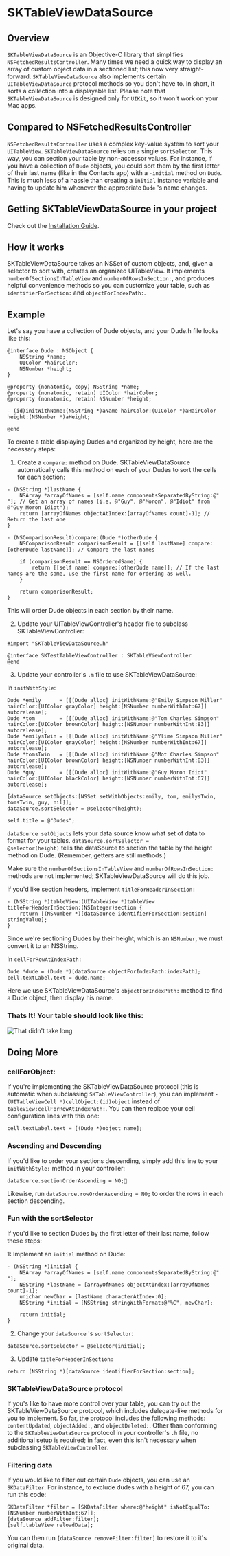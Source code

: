 # SKTableViewDataSource

## Overview

`SKTableViewDataSource` is an Objective-C library that simplifies `NSFetchedResultsController`. Many times we need a quick way to display an array of custom object data in a sectioned list; this now very straight-forward. `SKTableViewDataSource` also implements certain `UITableViewDataSource` protocol methods so you don't have to. In short, it sorts a collection into a displayable list. Please note that `SKTableViewDataSource` is designed only for `UIKit`, so it won't work on your Mac apps.

## Compared to NSFetchedResultsController

`NSFetchedResultsController` uses a complex key-value system to sort your `UITableView`. `SKTableViewDataSource` relies on a single `sortSelector`. This way, you can section your table by non-accessor values. For instance, if you have a collection of `Dude` objects, you could sort them by the first letter of their last name (like in the Contacts app) with a `-initial` method on `Dude`. This is much less of a hassle than creating a `initial` instance variable and having to update him whenever the appropriate `Dude` 's name changes.

## Getting SKTableViewDataSource in your project

Check out the [Installation Guide](https://github.com/aopsfan/SKTableViewDataSource/wiki/Installation-Guide).

## How it works

SKTableViewDataSource takes an NSSet of custom objects, and, given a selector to sort with, creates an organized UITableView.  It implements `numberOfSectionsInTableView` and `numberOfRowsInSection:`, and produces helpful convenience methods so you can customize your table, such as `identifierForSection:` and `objectForIndexPath:`.

## Example

Let's say you have a collection of Dude objects, and your Dude.h file looks like this:

<pre><code>@interface Dude : NSObject {
    NSString *name;
    UIColor *hairColor;
    NSNumber *height;
}

@property (nonatomic, copy) NSString *name;
@property (nonatomic, retain) UIColor *hairColor;
@property (nonatomic, retain) NSNumber *height;

- (id)initWithName:(NSString *)aName hairColor:(UIColor *)aHairColor height:(NSNumber *)aHeight;

@end
</code></pre>

To create a table displaying Dudes and organized by height, here are the necessary steps:

1. Create a `compare:` method on Dude. SKTableViewDataSource automatically calls this method on each of your Dudes to sort the cells for each section:

<pre><code>- (NSString *)lastName {
    NSArray *arrayOfNames = [self.name componentsSeparatedByString:@" "]; // Get an array of names (i.e. @"Guy", @"Moron", @"Idiot" from @"Guy Moron Idiot");
    return [arrayOfNames objectAtIndex:[arrayOfNames count]-1]; // Return the last one
}

- (NSComparisonResult)compare:(Dude *)otherDude {
    NSComparisonResult comparisonResult = [[self lastName] compare:[otherDude lastName]]; // Compare the last names
    
    if (comparisonResult == NSOrderedSame) {
        return [[self name] compare:[otherDude name]]; // If the last names are the same, use the first name for ordering as well.
    }
    
    return comparisonResult;
}</code></pre>

This will order Dude objects in each section by their name.

2. Update your UITableViewController's header file to subclass SKTableViewController:

<pre><code>#import "SKTableViewDataSource.h"

@interface SKTestTableViewController : SKTableViewController
@end</code></pre>

3. Update your controller's `.m` file to use SKTableViewDataSource:

In `initWithStyle`:
<pre><code>Dude *emily      = [[[Dude alloc] initWithName:@"Emily Simpson Miller" hairColor:[UIColor grayColor] height:[NSNumber numberWithInt:67]] autorelease];
Dude *tom        = [[[Dude alloc] initWithName:@"Tom Charles Simpson" hairColor:[UIColor brownColor] height:[NSNumber numberWithInt:83]] autorelease];
Dude *emilysTwin = [[[Dude alloc] initWithName:@"Ylime Simpson Miller" hairColor:[UIColor grayColor] height:[NSNumber numberWithInt:67]] autorelease];
Dude *tomsTwin   = [[[Dude alloc] initWithName:@"Mot Charles Simpson" hairColor:[UIColor brownColor] height:[NSNumber numberWithInt:83]] autorelease];
Dude *guy        = [[[Dude alloc] initWithName:@"Guy Moron Idiot" hairColor:[UIColor blackColor] height:[NSNumber numberWithInt:67]] autorelease];

[dataSource setObjects:[NSSet setWithObjects:emily, tom, emilysTwin, tomsTwin, guy, nil]];
dataSource.sortSelector = @selector(height);

self.title = @"Dudes";
</code></pre>

`dataSource setObjects` lets your data source know what set of data to format for your tables.
<code>dataSource.sortSelector = @selector(height)</code> tells the dataSource to section the table by the height method on Dude. (Remember, getters are still methods.)

Make sure the `numberOfSectionsInTableView` and `numberOfRowsInSection:` methods are not implemented; SKTableViewDataSource will do this job.

If you'd like section headers, implement `titleForHeaderInSection:`

<pre><code>- (NSString *)tableView:(UITableView *)tableView titleForHeaderInSection:(NSInteger)section {
    return [(NSNumber *)[dataSource identifierForSection:section] stringValue];
}</code></pre>

Since we're sectioning Dudes by their height, which is an `NSNumber`, we must convert it to an NSString.

In `cellForRowAtIndexPath:`

<pre><code>Dude *dude = (Dude *)[dataSource objectForIndexPath:indexPath];
cell.textLabel.text = dude.name;</code></pre>

Here we use SKTableViewDataSource's `objectForIndexPath:` method to find a Dude object, then display his name.

### Thats It! Your table should look like this:

![That didn't take long](https://github.com/aopsfan/SKTableViewDataSource/raw/master/screenshot.png)

## Doing More

### cellForObject:

If you're implementing the SKTableViewDataSource protocol (this is automatic when subclassing `SKTableViewController`), you can implement `- (UITableViewCell *)cellObject:(id)object` instead of `tableView:cellForRowAtIndexPath:`. You can then replace your cell configuration lines with this one:

<pre><code>cell.textLabel.text = [(Dude *)object name];</code></pre>

### Ascending and Descending

If you'd like to order your sections descending, simply add this line to your `initWithStyle:` method in your controller:

<pre><code>dataSource.sectionOrderAscending = NO;</code></pre>

Likewise, run <code>dataSource.rowOrderAscending = NO;</code> to order the rows in each section descending.

### Fun with the sortSelector

If you'd like to section Dudes by the first letter of their last name, follow these steps:

1: Implement an `initial` method on Dude:

<pre><code>- (NSString *)initial {
    NSArray *arrayOfNames = [self.name componentsSeparatedByString:@" "];
    NSString *lastName = [arrayOfNames objectAtIndex:[arrayOfNames count]-1];
    unichar newChar = [lastName characterAtIndex:0];
    NSString *initial = [NSString stringWithFormat:@"%C", newChar];
    
    return initial;
}</code></pre>

2. Change your `dataSource` 's `sortSelector`:

<pre><code>dataSource.sortSelector = @selector(initial);</code></pre>

3. Update `titleForHeaderInSection:`

<pre><code>return (NSString *)[dataSource identifierForSection:section];</code></pre>

### SKTableViewDataSource protocol

If you's like to have more control over your table, you can try out the SKTableViewDataSource protocol, which includes delegate-like methods for you to implement. So far, the protocol includes the following methods: `contentUpdated`, `objectAdded:`, and `objectDeleted:`. Other than conforming to the `SKTableViewDataSource` protocol in your controller's `.h` file, no additional setup is required; in fact, even this isn't necessary when subclassing `SKTableViewController`.

### Filtering data

If you would like to filter out certain `Dude` objects, you can use an `SKDataFilter`. For instance, to exclude dudes with a height of 67, you can run this code:

<pre><code>SKDataFilter *filter = [SKDataFilter where:@"height" isNotEqualTo:[NSNumber numberWithInt:67]];
[dataSource addFilter:filter];
[self.tableView reloadData];</code></pre>

You can then run `[dataSource removeFilter:filter]` to restore it to it's original data.
